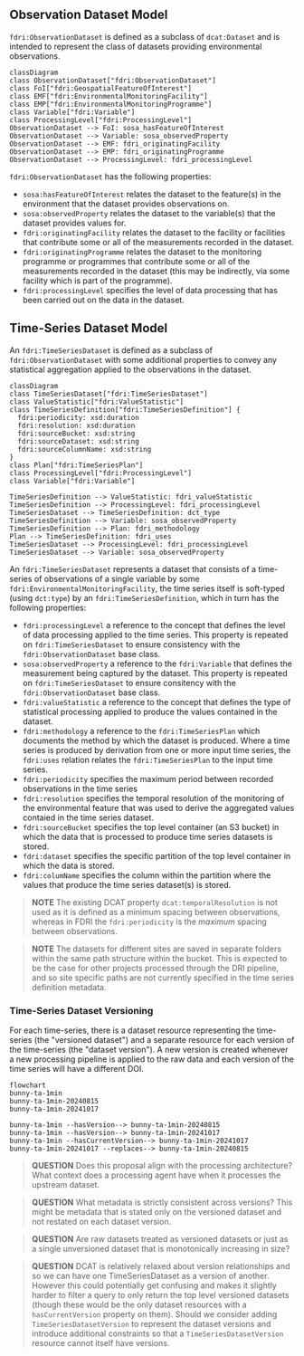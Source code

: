 ## Observation Dataset Model

`fdri:ObservationDataset` is defined as a subclass of `dcat:Dataset` and is intended to represent the class of datasets providing environmental observations.

```mermaid
classDiagram
class ObservationDataset["fdri:ObservationDataset"]
class FoI["fdri:GeospatialFeatureOfInterest"]
class EMF["fdri:EnvironmentalMonitoringFacility"]
class EMP["fdri:EnvironmentalMonitoringProgramme"]
class Variable["fdri:Variable"]
class ProcessingLevel["fdri:ProcessingLevel"]
ObservationDataset --> FoI: sosa_hasFeatureOfInterest
ObservationDataset --> Variable: sosa_observedProperty
ObservationDataset --> EMF: fdri_originatingFacility
ObservationDataset --> EMP: fdri_originatingProgramme
ObservationDataset --> ProcessingLevel: fdri_processingLevel
```

`fdri:ObservationDataset` has the following properties:

* `sosa:hasFeatureOfInterest` relates the dataset to the feature(s) in the environment that the dataset provides observations on.
* `sosa:observedProperty` relates the dataset to the variable(s) that the dataset provides values for.
* `fdri:originatingFacility` relates the dataset to the facility or facilities that contribute some or all of the measurements recorded in the dataset.
* `fdri:originatingProgramme` relates the dataset to the monitoring programme or programmes that contribute some or all of the measurements recorded in the dataset (this may be indirectly, via some facility which is part of the programme).
* `fdri:processingLevel` specifies the level of data processing that has been carried out on the data in the dataset.

## Time-Series Dataset Model

An `fdri:TimeSeriesDataset` is defined as a subclass of `fdri:ObservationDataset` with some additional properties to convey any statistical aggregation applied to the observations in the dataset.

```mermaid
classDiagram
class TimeSeriesDataset["fdri:TimeSeriesDataset"]
class ValueStatistic["fdri:ValueStatistic"]
class TimeSeriesDefinition["fdri:TimeSeriesDefinition"] {
  fdri:periodicity: xsd:duration
  fdri:resolution: xsd:duration
  fdri:sourceBucket: xsd:string
  fdri:sourceDataset: xsd:string
  fdri:sourceColumnName: xsd:string
}
class Plan["fdri:TimeSeriesPlan"]
class ProcessingLevel["fdri:ProcessingLevel"]
class Variable["fdri:Variable"]

TimeSeriesDefinition --> ValueStatistic: fdri_valueStatistic
TimeSeriesDefinition --> ProcessingLevel: fdri_processingLevel
TimeSeriesDataset --> TimeSeriesDefinition: dct_type
TimeSeriesDefinition --> Variable: sosa_observedProperty
TimeSeriesDefinition --> Plan: fdri_methodology
Plan --> TimeSeriesDefinition: fdri_uses
TimeSeriesDataset --> ProcessingLevel: fdri_processingLevel
TimeSeriesDataset --> Variable: sosa_observedProperty
```

An `fdri:TimeSeriesDataset` represents a dataset that consists of a time-series of observations of a single variable by some `fdri:EnvironmentalMonitoringFacility`, the time series itself is soft-typed (using `dct:type`) by an `fdri:TimeSeriesDefinition`, which in turn has the following properties:

* `fdri:processingLevel` a reference to the concept that defines the level of data processing applied to the time series. This property is repeated on `fdri:TimeSeriesDataset` to ensure consistency with the `fdri:ObservationDataset` base class.
* `sosa:observedProperty` a reference to the `fdri:Variable` that defines the measurement being captured by the dataset. This property is repeated on `fdri:TimeSeriesDataset` to ensure consitency with the `fdri:ObservationDataset` base class.
* `fdri:valueStatistic` a reference to the concept that defines the type of statistical processing applied to produce the values contained in the dataset.
* `fdri:methodology` a reference to the `fdri:TimeSeriesPlan` which documents the method by which the dataset is produced. Where a time series is produced by derivation from one or more input time series, the `fdri:uses` relation relates the `fdri:TimeSeriesPlan` to the input time series.
* `fdri:periodicity` specifies the maximum period between recorded observations in the time series
* `fdri:resolution` specifies the temporal resolution of the monitoring of the environmental feature that was used to derive the aggregated values contaied in the time series dataset. 
* `fdri:sourceBucket` specifies the top level container (an S3 bucket) in which the data that is processed to produce time series datasets is stored.
* `fdri:dataset` specifies the specific partition of the top level container in which the data is stored.
* `fdri:columName` specifies the column within the partition where the values that produce the time series dataset(s) is stored.


> **NOTE**
> The existing DCAT property `dcat:temporalResolution` is not used as it is defined as a minimum spacing between observations, whereas in FDRI the `fdri:periodicity` is the *maximum* spacing between observations.

> **NOTE**
> The datasets for different sites are saved in separate folders within the same path structure within the bucket. This is expected to be the case for other projects processed through the DRI pipeline, and so site specific paths are not currently specified in the time series definition metadata.

### Time-Series Dataset Versioning

For each time-series, there is a dataset resource representing the time-series (the "versioned dataset") and a separate resource for each version of the time-series (the "dataset version"). A new version is created whenever a new processing pipeline is applied to the raw data and each version of the time series will have a different DOI.


```mermaid
flowchart
bunny-ta-1min
bunny-ta-1min-20240815
bunny-ta-1min-20241017

bunny-ta-1min --hasVersion--> bunny-ta-1min-20240815
bunny-ta-1min --hasVersion--> bunny-ta-1min-20241017
bunny-ta-1min --hasCurrentVersion--> bunny-ta-1min-20241017
bunny-ta-1min-20241017 --replaces--> bunny-ta-1min-20240815

```

> **QUESTION**
> Does this proposal align with the processing architecture?
> What context does a processing agent have when it processes the upstream dataset.

> **QUESTION**
> What metadata is strictly consistent across versions? This might be metadata that is stated only on the versioned dataset and not restated on each dataset version.

> **QUESTION**
> Are raw datasets treated as versioned datasets or just as a single unversioned dataset that is monotonically increasing in size?

> **QUESTION**
> DCAT is relatively relaxed about version relationships and so we can have one TimeSeriesDataset as a version of another. However this could potentially get confusing and makes it slightly harder to filter a query to only return the top level versioned datasets (though these would be the only dataset resources with a `hasCurrentVersion` property on them). Should we consider adding `TimeSeriesDatasetVersion` to represent the dataset versions and introduce additional constraints so that a `TimeSeriesDatasetVersion` resource cannot itself have versions.
